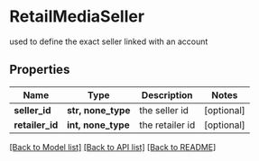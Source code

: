 # RetailMediaSeller

used to define the exact seller linked with an account

## Properties
Name | Type | Description | Notes
------------ | ------------- | ------------- | -------------
**seller_id** | **str, none_type** | the seller id | [optional] 
**retailer_id** | **int, none_type** | the retailer id | [optional] 

[[Back to Model list]](../README.md#documentation-for-models) [[Back to API list]](../README.md#documentation-for-api-endpoints) [[Back to README]](../README.md)


